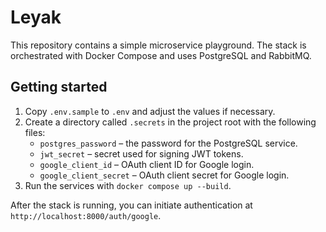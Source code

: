 # Leyak

This repository contains a simple microservice playground. The stack is orchestrated with Docker Compose and uses PostgreSQL and RabbitMQ.

## Getting started

1. Copy `.env.sample` to `.env` and adjust the values if necessary.
2. Create a directory called `.secrets` in the project root with the following files:
   - `postgres_password` – the password for the PostgreSQL service.
   - `jwt_secret` – secret used for signing JWT tokens.
   - `google_client_id` – OAuth client ID for Google login.
   - `google_client_secret` – OAuth client secret for Google login.
3. Run the services with `docker compose up --build`.

After the stack is running, you can initiate authentication at `http://localhost:8000/auth/google`.
